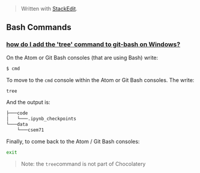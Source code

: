 > Written with [StackEdit](https://stackedit.io/).

## Bash Commands

### [how do I add the 'tree' command to git-bash on Windows?](https://superuser.com/questions/531592/how-do-i-add-the-tree-command-to-git-bash-on-windows)

On the Atom or Git Bash consoles (that are using Bash) write:

```bash
$ cmd
```
To move to the `cmd` console within the Atom or Git Bash consoles.  The write:

```bash
tree
```
And the output is:
```bash
├───code
│   └───.ipynb_checkpoints
└───data
    └───csem71
```
Finally, to come back to the Atom / Git Bash consoles:
```bash
exit
```
> Note: the `tree`command is not part of Chocolatery 

<!--stackedit_data:
eyJoaXN0b3J5IjpbLTk5MTY2MTgwN119
-->